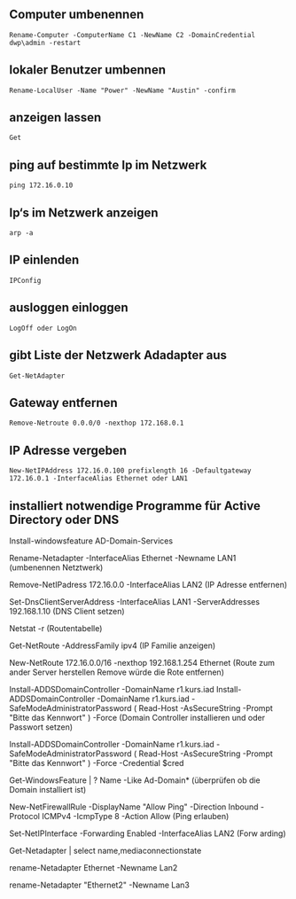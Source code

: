 ## Computer umbenennen
    Rename-Computer -ComputerName C1 -NewName C2 -DomainCredential dwp\admin -restart

## lokaler Benutzer umbennen
    Rename-LocalUser -Name "Power" -NewName "Austin" -confirm

## anzeigen lassen
    Get

## ping auf bestimmte Ip im Netzwerk
    ping 172.16.0.10

## Ip‘s im Netzwerk anzeigen
    arp -a

## IP einlenden
    IPConfig

## ausloggen einloggen
    LogOff oder LogOn

## gibt Liste der Netzwerk Adadapter aus
    Get-NetAdapter

## Gateway entfernen
    Remove-Netroute 0.0.0/0 -nexthop 172.168.0.1

## IP Adresse vergeben
    New-NetIPAddress 172.16.0.100 prefixlength 16 -Defaultgateway 172.16.0.1 -InterfaceAlias Ethernet oder LAN1

## installiert notwendige Programme für Active Directory oder DNS
Install-windowsfeature AD-Domain-Services


Rename-Netadapter -InterfaceAlias Ethernet -Newname LAN1 
(umbenennen Netztwerk)

Remove-NetIPadress 172.16.0.0 -InterfaceAlias LAN2
(IP Adresse entfernen)

Set-DnsClientServerAddress -InterfaceAlias LAN1 -ServerAddresses 192.168.1.10
(DNS Client setzen)

Netstat -r 
(Routentabelle)

Get-NetRoute -AddressFamily ipv4 
(IP Familie anzeigen)

New-NetRoute 172.16.0.0/16 -nexthop 192.168.1.254 Ethernet 
(Route zum ander Server herstellen Remove würde die Rote entfernen)

Install-ADDSDomainController -DomainName r1.kurs.iad
Install-ADDSDomainController -DomainName r1.kurs.iad -SafeModeAdministratorPassword ( Read-Host -AsSecureString -Prompt "Bitte das Kennwort" ) -Force
(Domain Controller installieren und oder Passwort setzen)

Install-ADDSDomainController -DomainName r1.kurs.iad -SafeModeAdministratorPassword ( Read-Host -AsSecureString -Prompt "Bitte das Kennwort" ) -Force -Credential $cred

Get-WindowsFeature | ? Name -Like Ad-Domain*
(überprüfen ob die Domain installiert ist)

New-NetFirewallRule -DisplayName "Allow Ping" -Direction Inbound -Protocol ICMPv4 -IcmpType 8 -Action Allow
(Ping erlauben)

Set-NetIPInterface -Forwarding Enabled -InterfaceAlias LAN2
(Forw
arding)

Get-Netadapter | select name,mediaconnectionstate

rename-Netadapter Ethernet -Newname Lan2

rename-Netadapter "Ethernet2" -Newname Lan3



